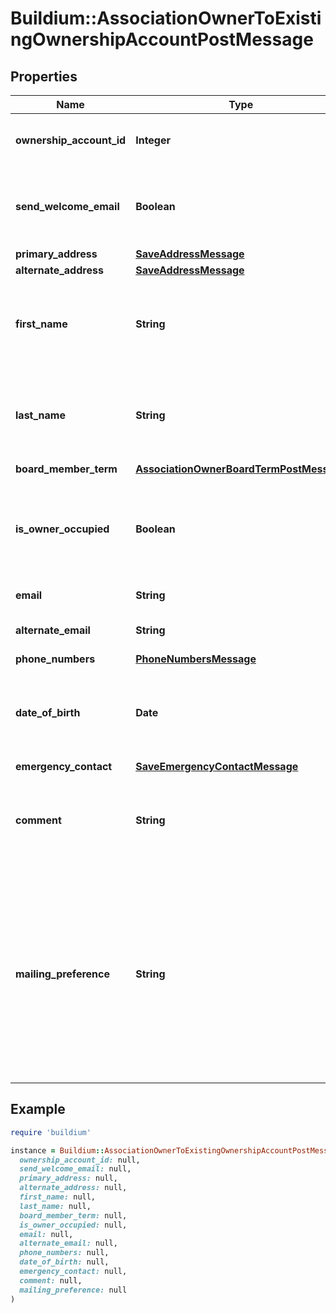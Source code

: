# Buildium::AssociationOwnerToExistingOwnershipAccountPostMessage

## Properties

| Name | Type | Description | Notes |
| ---- | ---- | ----------- | ----- |
| **ownership_account_id** | **Integer** | Ownership account Id for the owner. |  |
| **send_welcome_email** | **Boolean** | Send a welcome email to any homeowner at the association |  |
| **primary_address** | [**SaveAddressMessage**](SaveAddressMessage.md) |  |  |
| **alternate_address** | [**SaveAddressMessage**](SaveAddressMessage.md) |  | [optional] |
| **first_name** | **String** | First name of the owner. The value can not exceed 127 characters. |  |
| **last_name** | **String** | Last name of the owner. The value can not exceed 127 characters. |  |
| **board_member_term** | [**AssociationOwnerBoardTermPostMessage**](AssociationOwnerBoardTermPostMessage.md) |  | [optional] |
| **is_owner_occupied** | **Boolean** | Indicates if the association owner occupies a unit(s) within the association. |  |
| **email** | **String** | Email of owner. | [optional] |
| **alternate_email** | **String** | Alternate email of owner. | [optional] |
| **phone_numbers** | [**PhoneNumbersMessage**](PhoneNumbersMessage.md) |  | [optional] |
| **date_of_birth** | **Date** | Date Of Birth for the owner. Must be formatted as &#x60;YYYY-MM-DD&#x60;. | [optional] |
| **emergency_contact** | [**SaveEmergencyContactMessage**](SaveEmergencyContactMessage.md) |  | [optional] |
| **comment** | **String** | Comments about the owner. The value can not exceed 65,535 characters. | [optional] |
| **mailing_preference** | **String** | Mailing preferences for the owner. If an alternate address exists and this value is not provided then the primary address will be set as the preferred address. | [optional] |

## Example

```ruby
require 'buildium'

instance = Buildium::AssociationOwnerToExistingOwnershipAccountPostMessage.new(
  ownership_account_id: null,
  send_welcome_email: null,
  primary_address: null,
  alternate_address: null,
  first_name: null,
  last_name: null,
  board_member_term: null,
  is_owner_occupied: null,
  email: null,
  alternate_email: null,
  phone_numbers: null,
  date_of_birth: null,
  emergency_contact: null,
  comment: null,
  mailing_preference: null
)
```

